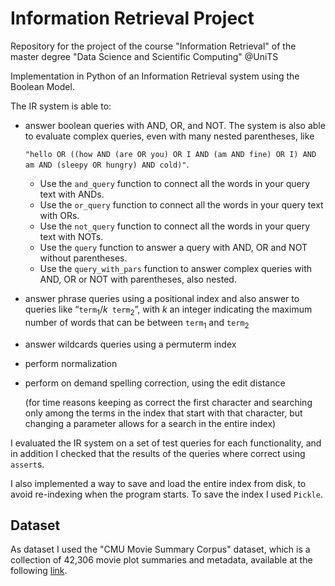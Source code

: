 # Information Retrieval Project
Repository for the project of the course "Information Retrieval" of the master degree "Data Science and Scientific Computing" @UniTS

Implementation in Python of an Information Retrieval system using the Boolean Model.

The IR system is able to:

- answer boolean queries with AND, OR, and NOT. The system is also able to evaluate complex queries, even with many nested parentheses, like

  `"hello OR ((how AND (are OR you) OR I AND (am AND fine) OR I) AND am AND (sleepy OR hungry) AND cold)"`.

  - Use the `and_query` function to connect all the words in your query text with ANDs.
  - Use the `or_query` function to connect all the words in your query text with ORs.
  - Use the `not_query` function to connect all the words in your query text with NOTs.
  - Use the `query` function to answer a query with AND, OR and NOT without parentheses.
  - Use the `query_with_pars` function to answer complex queries with AND, OR or NOT with parentheses, also nested.

- answer phrase queries using a positional index and also answer to queries like “$\texttt{term}_1 /k \texttt{ term}_2$”, with $k$ an integer indicating the maximum number of words that can be between $\texttt{term}_1$ and $\texttt{term}_2$

- answer wildcards queries using a permuterm index

- perform normalization

- perform on demand spelling correction, using the edit distance

  (for time reasons keeping as correct the first character and searching only among the terms in the index that start with that character, but changing a parameter allows for a search in the entire index)

I evaluated the IR system on a set of test queries for each functionality, and in addition I checked that the results of the queries where correct using `assert`s.

I also implemented a way to save and load the entire index from disk, to avoid re-indexing when the program starts. To save the index I used `Pickle`.



## Dataset

As dataset I used the "CMU Movie Summary Corpus" dataset, which is a collection of 42,306 movie plot summaries and metadata, available at the following [link](http://www.cs.cmu.edu/~ark/personas).